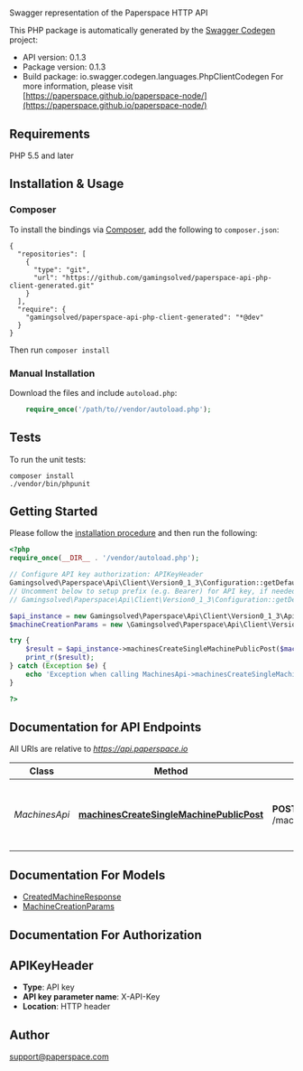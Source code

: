 # 
Swagger representation of the Paperspace HTTP API

This PHP package is automatically generated by the [Swagger Codegen](https://github.com/swagger-api/swagger-codegen) project:

- API version: 0.1.3
- Package version: 0.1.3
- Build package: io.swagger.codegen.languages.PhpClientCodegen
For more information, please visit [https://paperspace.github.io/paperspace-node/](https://paperspace.github.io/paperspace-node/)

## Requirements

PHP 5.5 and later

## Installation & Usage
### Composer

To install the bindings via [Composer](http://getcomposer.org/), add the following to `composer.json`:

```
{
  "repositories": [
    {
      "type": "git",
      "url": "https://github.com/gamingsolved/paperspace-api-php-client-generated.git"
    }
  ],
  "require": {
    "gamingsolved/paperspace-api-php-client-generated": "*@dev"
  }
}
```

Then run `composer install`

### Manual Installation

Download the files and include `autoload.php`:

```php
    require_once('/path/to//vendor/autoload.php');
```

## Tests

To run the unit tests:

```
composer install
./vendor/bin/phpunit
```

## Getting Started

Please follow the [installation procedure](#installation--usage) and then run the following:

```php
<?php
require_once(__DIR__ . '/vendor/autoload.php');

// Configure API key authorization: APIKeyHeader
Gamingsolved\Paperspace\Api\Client\Version0_1_3\Configuration::getDefaultConfiguration()->setApiKey('X-API-Key', 'YOUR_API_KEY');
// Uncomment below to setup prefix (e.g. Bearer) for API key, if needed
// Gamingsolved\Paperspace\Api\Client\Version0_1_3\Configuration::getDefaultConfiguration()->setApiKeyPrefix('X-API-Key', 'Bearer');

$api_instance = new Gamingsolved\Paperspace\Api\Client\Version0_1_3\Api\MachinesApi();
$machineCreationParams = new \Gamingsolved\Paperspace\Api\Client\Version0_1_3\Model\MachineCreationParams(); // \Gamingsolved\Paperspace\Api\Client\Version0_1_3\Model\MachineCreationParams | Machine creation parameters

try {
    $result = $api_instance->machinesCreateSingleMachinePublicPost($machineCreationParams);
    print_r($result);
} catch (Exception $e) {
    echo 'Exception when calling MachinesApi->machinesCreateSingleMachinePublicPost: ', $e->getMessage(), PHP_EOL;
}

?>
```

## Documentation for API Endpoints

All URIs are relative to *https://api.paperspace.io*

Class | Method | HTTP request | Description
------------ | ------------- | ------------- | -------------
*MachinesApi* | [**machinesCreateSingleMachinePublicPost**](docs/Api/MachinesApi.md#machinescreatesinglemachinepublicpost) | **POST** /machines/createSingleMachinePublic | Create and launch a new Paperspace virtual machine


## Documentation For Models

 - [CreatedMachineResponse](docs/Model/CreatedMachineResponse.md)
 - [MachineCreationParams](docs/Model/MachineCreationParams.md)


## Documentation For Authorization


## APIKeyHeader

- **Type**: API key
- **API key parameter name**: X-API-Key
- **Location**: HTTP header


## Author

support@paperspace.com


